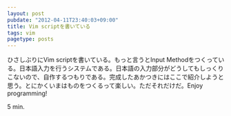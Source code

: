 ```yaml
---
layout: post
pubdate: "2012-04-11T23:40:03+09:00"
title: Vim scriptを書いている
tags: vim
pagetype: posts
---
```

ひさしぶりにVim scriptを書いている。もっと言うとInput Methodをつくっている。日本語入力を行うシステムである。日本語の入力部分がどうしてもしっくりこないので、自作するつもりである。完成したあかつきにはここで紹介しようと思う。とにかくいまはものをつくるって楽しい。ただそれだけだ。Enjoy programming!

5 min.
